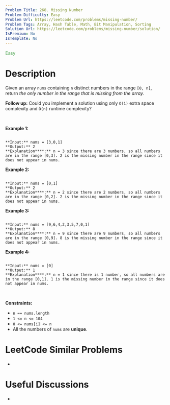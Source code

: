 ```yaml
---
Problem Title: 268. Missing Number
Problem Difficulty: Easy
Problem Url: https://leetcode.com/problems/missing-number/
Problem Tags: Array, Hash Table, Math, Bit Manipulation, Sorting
Solution Url: https://leetcode.com/problems/missing-number/solution/
IsPremium: No
IsTemplate: No
---
```


<span style="color: rgb(67, 160, 71);">Easy</span>

# Description

Given an array `nums` containing `n` distinct numbers in the range `[0, n]`, return *the only number in the range that is missing from the array.*


**Follow up:** Could you implement a solution using only `O(1)` extra space complexity and `O(n)` runtime complexity?


 


**Example 1:**



```

**Input:** nums = [3,0,1]
**Output:** 2
**Explanation****:** n = 3 since there are 3 numbers, so all numbers are in the range [0,3]. 2 is the missing number in the range since it does not appear in nums.

```

**Example 2:**



```

**Input:** nums = [0,1]
**Output:** 2
**Explanation****:** n = 2 since there are 2 numbers, so all numbers are in the range [0,2]. 2 is the missing number in the range since it does not appear in nums.

```

**Example 3:**



```

**Input:** nums = [9,6,4,2,3,5,7,0,1]
**Output:** 8
**Explanation****:** n = 9 since there are 9 numbers, so all numbers are in the range [0,9]. 8 is the missing number in the range since it does not appear in nums.

```

**Example 4:**



```

**Input:** nums = [0]
**Output:** 1
**Explanation****:** n = 1 since there is 1 number, so all numbers are in the range [0,1]. 1 is the missing number in the range since it does not appear in nums.

```

 


**Constraints:**


* `n == nums.length`
* `1 <= n <= 104`
* `0 <= nums[i] <= n`
* All the numbers of `nums` are **unique**.




# LeetCode Similar Problems

- []()

# Useful Discussions

- []()
